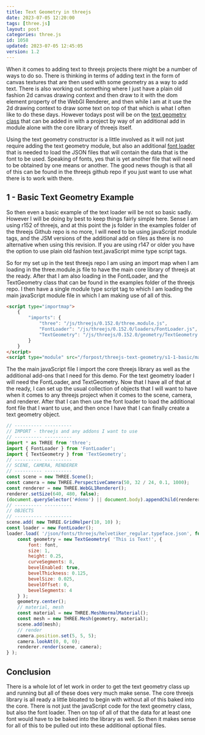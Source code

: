 ```yaml
---
title: Text Geometry in threejs
date: 2023-07-05 12:20:00
tags: [three.js]
layout: post
categories: three.js
id: 1058
updated: 2023-07-05 12:45:05
version: 1.2
---
```


When it comes to adding text to threejs projects there might be a number of ways to do so. There is thinking in terms of adding text in the form of canvas textures that are then used with some geometry as a way to add text. There is also working out something where I just have a plain old fashion 2d canvas drawing context and then draw to it with the dom element property of the WebGl Renderer, and then while I am at it use the 2d drawing context to draw some text on top of that which is what I often like to do these days. However todays post will be on the [text geometry class](/https://threejs.org/docs/#examples/en/geometries/TextGeometry) that can be added in with a project by way of an additional add in module alone with the core library of threejs itself.

Using the text geometry constructor is a little involved as it will not just require adding the text geometry module, but also an additional [font loader](https://threejs.org/docs/#examples/en/loaders/FontLoader) that is needed to load the JSON files that will contain the data that is the font to be used. Speaking of fonts, yes that is yet another file that will need to be obtained by one means or another. The good news though is that all of this can be found in the threejs github repo if you just want to use what there is to work with there.

<!-- more -->


## 1 - Basic Text Geometry Example

So then even a basic example of the text loader will be not so basic sadly. However I will be doing by best to keep things fairly simple here. Sense I am using r152 of threejs, and at this point the js folder in the examples folder of the threejs Github repo is no more, I will need to be using javaScript module tags, and the JSM versions of the additional add on  files as there is no alternative when using this revision. If you are using r147 or older you have the option to use plain old fashion text.javaScript mime type script tags.


So for my set up in the test threejs repo I am using an import map when I am loading in the three.module.js file to have the main core library of threejs at the ready. After that I am also loading in the FontLoader, and the TextGeometry class that can be found in the examples folder of the threejs repo. I then have a single module type script tag to which I am loading the main javaScript module file in which I am making  use of all of this.

```html
<script type="importmap">
    {
        "imports": {
            "three": "/js/threejs/0.152.0/three.module.js",
            "FontLoader": "/js/threejs/0.152.0/loaders/FontLoader.js",
            "TextGeometry": "/js/threejs/0.152.0/geometry/TextGeometry.js"
        }
    }
</script>
<script type="module" src="/forpost/threejs-text-geometry/s1-1-basic/main.js"></script>
```

The the main javaScript file I import the core threejs library as well as the additional add-ons that I need for this demo. For the text geometry loader I will need the FontLoader, and TextGeometry. Now that I have all of that at the ready, I can set up the usual collection of objects that I will want to have when it comes to any threejs project when it comes to the scene, camera, and renderer. After that I can then use the font loader to load the additional font file that I want to use, and then once I have that I can finally create a text geometry object.

```js
// ---------- ----------
// IMPORT - threejs and any addons I want to use
// ---------- ----------
import * as THREE from 'three';
import { FontLoader } from 'FontLoader';
import { TextGeometry } from 'TextGeometry';
// ---------- ----------
// SCENE, CAMERA, RENDERER
// ---------- ----------
const scene = new THREE.Scene();
const camera = new THREE.PerspectiveCamera(50, 32 / 24, 0.1, 1000);
const renderer = new THREE.WebGL1Renderer();
renderer.setSize(640, 480, false);
(document.querySelector('#demo') || document.body).appendChild(renderer.domElement);
// ---------- ----------
// OBJECTS
// ---------- ----------
scene.add( new THREE.GridHelper(10, 10) );
const loader = new FontLoader();
loader.load( '/json/fonts/threejs/helvetiker_regular.typeface.json', function ( font ) {
    const geometry = new TextGeometry( 'This is Text!', {
        font: font,
        size: 1,
        height: 0.25,
        curveSegments: 8,
        bevelEnabled: true,
        bevelThickness: 0.125,
        bevelSize: 0.025,
        bevelOffset: 0,
        bevelSegments: 4
    } );
    geometry.center();
    // material, mesh
    const material = new THREE.MeshNormalMaterial();
    const mesh = new THREE.Mesh(geometry, material);
    scene.add(mesh);
    // render
    camera.position.set(5, 5, 5);
    camera.lookAt(0, 0, 0);
    renderer.render(scene, camera);
} );
```

## Conclusion

There is a whole lot of let work in order to get the text geometry class up and running but all of these does very much make sense. The core threejs library is all ready a little bloated to begin with without all of this baked into the core. There is not just the javaScript code for the text geometry class, but also the font loader. Then on top of all of that the data for at least one font would have to be baked into the library as well. So then it makes sense for all of this to be pulled out into these additional optional files.